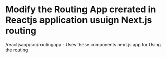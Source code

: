 # Modify the Routing App crerated in Reactjs application usuign Next.js routing

/reactjsapp/src/routingapp
    - Uses these components next.js app for Using the routing